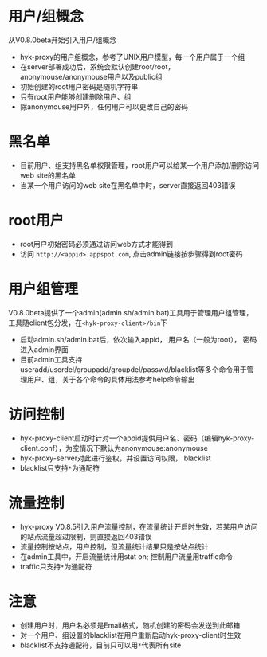 # 用户/组概念 #

从V0.8.0beta开始引入用户/组概念
  * hyk-proxy的用户组概念，参考了UNIX用户模型，每一个用户属于一个组
  * 在server部署成功后，系统会默认创建root/root，anonymouse/anonymouse用户以及public组
  * 初始创建的root用户密码是随机字符串
  * 只有root用户能够创建删除用户、组
  * 除anonymouse用户外，任何用户可以更改自己的密码
　
# 黑名单 #

  * 目前用户、组支持黑名单权限管理，root用户可以给某一个用户添加/删除访问web site的黑名单
  * 当某一个用户访问的web site在黑名单中时，server直接返回403错误

# root用户 #
  * root用户初始密码必须通过访问web方式才能得到
  * 访问 `http://<appid>.appspot.com`, 点击admin链接按步骤得到root密码

# 用户组管理 #
V0.8.0beta提供了一个admin(admin.sh/admin.bat)工具用于管理用户组管理，工具随client包分发，在`<hyk-proxy-client>/bin`下
  * 启动admin.sh/admin.bat后，依次输入appid， 用户名（一般为root）， 密码进入admin界面
  * 目前admin工具支持useradd/userdel/groupadd/groupdel/passwd/blacklist等多个命令用于管理用户、组，关于各个命令的具体用法参考help命令输出

# 访问控制 #
  * hyk-proxy-client启动时针对一个appid提供用户名、密码（编辑hyk-proxy-client.conf），为空情况下默认为anonymouse:anonymouse
  * hyk-proxy-server对此进行鉴权，并设置访问权限， blacklist
  * blacklist只支持`*`为通配符

# 流量控制 #
  * hyk-proxy V0.8.5引入用户流量控制，在流量统计开启时生效，若某用户访问的站点流量超过限制，则直接返回403错误
  * 流量控制按站点，用户控制，但流量统计结果只是按站点统计
  * 在admin工具中，开启流量统计用stat on; 控制用户流量用traffic命令
  * traffic只支持`*`为通配符

# 注意 #
  * 创建用户时，用户名必须是Email格式，随机创建的密码会发送到此邮箱
  * 对一个用户、组设置的blacklist在用户重新启动hyk-proxy-client时生效
  * blacklist不支持通配符，目前只可以用`*`代表所有site